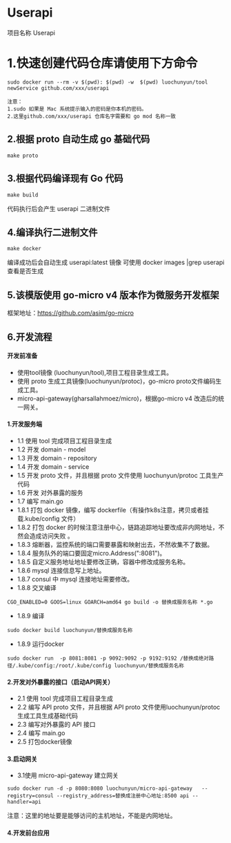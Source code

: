 #  Userapi

项目名称 Userapi

# 1.快速创建代码仓库请使用下方命令
```
sudo docker run --rm -v $(pwd): $(pwd) -w  $(pwd) luochunyun/tool newService github.com/xxx/userapi

注意：
1.sudo 如果是 Mac 系统提示输入的密码是你本机的密码。
2.这里github.com/xxx/userapi 仓库名字需要和 go mod 名称一致
```


##  2.根据 proto 自动生成 go 基础代码
```
make proto
```

## 3.根据代码编译现有 Go 代码
```
make build
```
代码执行后会产生 userapi 二进制文件

## 4.编译执行二进制文件
```
make docker
```
编译成功后会自动生成 userapi:latest 镜像
可使用 docker images |grep userapi 查看是否生成

## 5.该模版使用 go-micro v4 版本作为微服务开发框架
框架地址：https://github.com/asim/go-micro

## 6.开发流程
#### 开发前准备
* 使用tool镜像 (luochunyun/tool),项目工程目录生成工具。
* 使用 proto 生成工具镜像(luochunyun/protoc)，go-micro proto文件编码生成工具。
* micro-api-gateway(gharsallahmoez/micro)，根据go-micro v4 改造后的统一网关。

#### 1.开发服务端
* 1.1 使用 tool 完成项目工程目录生成
* 1.2 开发 domain - model
* 1.3 开发 domain - repository
* 1.4 开发 domain - service
* 1.5 开发 proto 文件，并且根据 proto 文件使用 luochunyun/protoc 工具生产代码
* 1.6 开发 对外暴露的服务
* 1.7 编写 main.go
* 1.8.1 打包 docker 镜像，编写 dockerfile（有操作k8s注意，拷贝或者挂载.kube/config 文件）
* 1.8.2 打包 docker 的时候注意注册中心，链路追踪地址要改成非内网地址，不然会造成访问失败 。
* 1.8.3 熔断器，监控系统的端口需要暴露和映射出去，不然收集不了数据。
* 1.8.4 服务队外的端口要固定micro.Address(":8081")。
* 1.8.5 自定义服务地址地址要修改正确，容器中修改成服务名称。
* 1.8.6 mysql 连接信息写上地址。
* 1.8.7 consul 中 mysql 连接地址需要修改。
* 1.8.8 交叉编译

```
CGO_ENABLED=0 GOOS=linux GOARCH=amd64 go build -o 替换成服务名称 *.go
```
* 1.8.9 编译

```
sudo docker build luochunyun/替换成服务名称
```
* 1.8.9 运行docker

```
sudo docker run  -p 8081:8081 -p 9092:9092 -p 9192:9192 /替换成绝对路径/.kube/config:/root/.kube/config luochunyun/替换成服务名称
```

#### 2.开发对外暴露的接口（启动API网关）
* 2.1 使用 tool 完成项目工程目录生成
* 2.2 编写 API proto 文件，并且根据 API proto 文件使用luochunyun/protoc 生成工具生成基础代码
* 2.3 编写对外暴露的 API 接口
* 2.4 编写 main.go
* 2.5 打包docker镜像


#### 3.启动网关
* 3.1使用 micro-api-gateway 建立网关

```
sudo docker run -d -p 8080:8080 luochunyun/micro-api-gateway   --registry=consul --registry_address=替换成注册中心地址:8500 api --handler=api
```
注意：这里的地址要是能够访问的主机地址，不能是内网地址。

#### 4.开发前台应用


   

